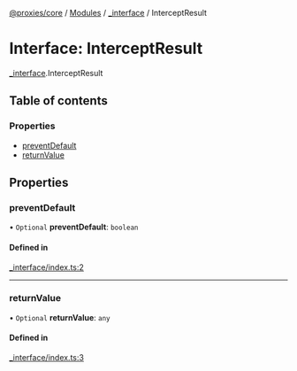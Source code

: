[@proxies/core](../README.md) / [Modules](../modules.md) / [_interface](../modules/_interface.md) / InterceptResult

# Interface: InterceptResult

[_interface](../modules/_interface.md).InterceptResult

## Table of contents

### Properties

- [preventDefault](_interface.InterceptResult.md#preventdefault)
- [returnValue](_interface.InterceptResult.md#returnvalue)

## Properties

### preventDefault

• `Optional` **preventDefault**: `boolean`

#### Defined in

[_interface/index.ts:2](https://github.com/canguser/proxies/blob/0066e34/modules/core/main/_interface/index.ts#L2)

___

### returnValue

• `Optional` **returnValue**: `any`

#### Defined in

[_interface/index.ts:3](https://github.com/canguser/proxies/blob/0066e34/modules/core/main/_interface/index.ts#L3)
